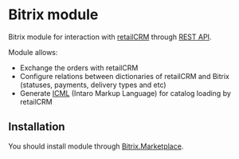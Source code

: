 Bitrix module
=============

Bitrix module for interaction with [retailCRM](http://www.retailcrm.ru) through [REST API](http://docs.retailcrm.ru/rest-api/).

Module allows:

* Exchange the orders with retailCRM
* Configure relations between dictionaries of retailCRM and Bitrix (statuses, payments, delivery types and etc)
* Generate [ICML](http://docs.retailcrm.ru/index.php?n=Разработчики.ФорматICML) (Intaro Markup Language) for catalog loading by retailCRM

Installation
-------------

You should install module through [Bitrix.Marketplace](http://marketplace.1c-bitrix.ru/solutions/intaro.intarocrm/).
